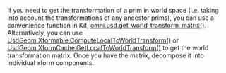 If you need to get the transformation of a prim in world space (i.e. taking into account the transformations of any ancestor prims), you can use a convenience function in Kit, [omni.usd.get_world_transform_matrix()](https://docs.omniverse.nvidia.com/kit/docs/omni.usd/latest/omni.usd/omni.usd.get_world_transform_matrix.html). Alternatively, you can use [UsdGeom.Xformable.ComputeLocalToWorldTransform()](https://openusd.org/release/api/class_usd_geom_imageable.html#a8e3fb09253ba63d63921f665d63cd270) or [UsdGeom.XformCache.GetLocalToWorldTransform()](https://openusd.org/release/api/class_usd_geom_xform_cache.html#aaba1e27b19713a49c1b5b77805184113) to get the world transformation matrix. Once you have the matrix, decompose it into individual xform components.